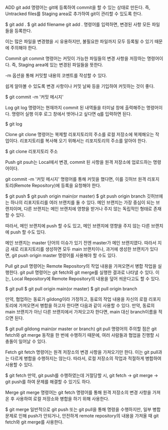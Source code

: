 ADD
git add 명령어는 git에 등록하여 commit을 할 수 있는 상태로 만든다. 즉, Untracked files를 Staging area로 추가하여 git이 관리할 수 있도록 한다.

$ git add .
$ git add filename
git add . 명령어를 입력하면, 변경된 사항 모든 파일들을 등록한다.

이는 많은 파일을 변경했을 시 유용하지만, 불필요한 파일까지 모두 등록될 수 있기 때문에 주의해야 한다.



Commit
git commit 명령어는 커밋이 가능한 파일들의 변경 사항을 저장하는 명령어이다. 즉, Staging area에 있는 변경된 파일들을 뜻한다.

-m 옵션을 통해 커밋할 내용의 코멘트를 작성할 수 있다.

쉽게 알아볼 수 있도록 변경 사항이나 커밋 날짜 등을 기입하여 커밋하는 것이 좋다.

$ git commit -m '커밋 메시지'



Log
git log 명령어는 현재까지 commit 된 내역들을 터미널 창에 출력해주는 명령어이다. 명령어 실행 이후 로그 창에서 벗어나고 싶다면 q를 입력하면 된다.

$ git log



Clone
git clone 명령어는 복제할 리포지토리의 주소를 로컬 저장소에 복제해오는 작업이다. 리포지토리를 복사해 오기 위해서는 리포지토리의 주소를 알아야 한다.

$ git clone 리포지토리 주소



Push
git psuh는 Local에서 변경, commit 된 사항을 원격 저장소에 업로드하는 명령어이다.

git commit -m '커밋 메시지' 명령어를 통해 커밋을 했다면, 이를 깃허브 원격 리포지토리(Remote Repository)에 등록을 요청해야 한다.

$ git push
$ git push origin main(or master)
$ git push origin branch
깃허브에는 하나의 리포지토리를 여러 브랜치를 둘 수 있다. 메인 브랜치는 가장 중심이 되는 브랜치이며, 다른 브랜치는 메인 브랜치에 영향을 받거나 주지 않는 독립적인 형태로 존재할 수 있다.

따라서, 메인 브랜치에 push 할 수도 있고, 메인 브랜치에 영향을 주지 않는 다른 브랜치에 push 할 수도 있다.

 

메인 브랜치는 master 단어의 이슈가 있기 전엔 master가 메인 브랜치였다. 따라서 지금 새로 리포지토리를 생성하면 모두 main 브랜치이나, 과거에 생성한 브랜치가 있다면, git push origin master 명령어를 사용해야 할 수도 있다.

 
 
 Pull
git pull 명령어는 Remote Repository의 작업 내용을 가져오면서 병합 작업을 실행한다. git pull 명령어는 git fetch와 git merge를 실행한 결과로 나타낼 수 있다. 이는, Local Repository에 Remote Repository의 내용을 덮어 씌운다고도 할 수 있다.

$ git pull
$ git pull origin main(or master)
$ git pull origin branch
 

만약, 협업하는 동료가 gildong이라 가정하고, 동료의 작업 내용을 자신의 로컬 리포지토리에 가져오면서 병합을 하고자 한다면 다음과 같이 사용할 수 있다. 만약, 동료의 main 브랜치가 아닌 다른 브랜치에서 가져오고자 한다면, main 대신 branch이름을 적으면 된다.

$ git pull gildong main(or master or branch)
git pull 명령어의 주의할 점은 git fetch와 git merge 동작을 한 번에 수행하기 때문에, 여러 사람들과 협업을 진행할 시 충돌이 일어날 수 있다.




Fetch
git fetch 명령어는 원격 저장소의 변경 사항을 가져오기만 한다. 이는 git pull과는 다르게 병합을 수행하지는 않는다. 따라서, 로컬 저장소의 작업과 적절하게 병합하여 사용할 수 있다.

$ git fetch
만약, git push를 수행하였는데 거절당할 시, git fetch → git merge → git push를 하여 문제를 해결할 수 있기도 하다.




Merge
git merge 명령어는 git fetch 명령어를 통해 원격 저장소의 변경 사항을 가져온 후 사용하여 로컬 저장소와 병합을 하기 위해 사용한다.

$ git merge
일반적으로 git push 또는 git pull을 통해 명령을 수행하지만, 일부 병합 문제로 인해 push가 안되거나, 안전하게 remote repository의 내용을 가져올 때 git fetch와 git merge를 사용한다.




